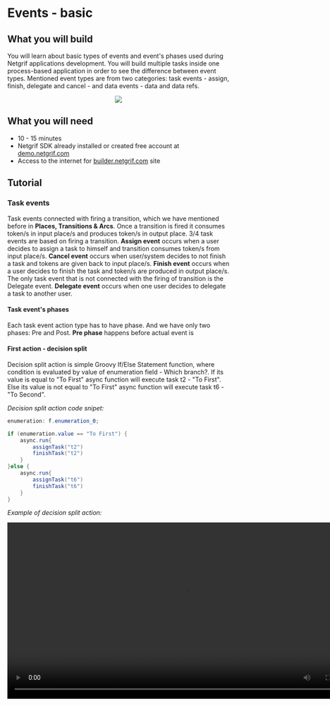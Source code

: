 ﻿# Events - basic

## What you will build

You will learn about basic types of events and event's phases used during Netgrif applications development.
You will build multiple tasks inside one process-based application in order to see the difference between event types.
Mentioned event types are from two categories: task events - assign, finish, delegate and cancel - and data events - data and data refs. 

<p align="center">
    <img src="_media/events-basic/1.png">
</p>

## What you will need

* 10 - 15 minutes
* Netgrif SDK already installed or created free account at [demo.netgrif.com](https://demo.netgrif.com)
* Access to the internet for [builder.netgrif.com](https://builder.netgrif.com) site

## Tutorial

### Task events

Task events connected with firing a transition, which we have mentioned before in **Places, Transitions & Arcs**. Once a transition is fired it consumes token/s in input place/s and produces token/s in output place.
3/4 task events are based on firing a transition. **Assign event** occurs when a user decides to assign a task to himself and transition consumes token/s from input place/s. **Cancel event** occurs when
user/system decides to not finish a task and tokens are given back to input place/s. **Finish event** occurs when a user decides to finish the task and token/s are produced in output place/s.
The only task event that is not connected with the firing of transition is the Delegate event. **Delegate event** occurs when one user decides to delegate a task to another user.

#### Task event's phases

Each task event action type has to have phase. And we have only two phases: Pre and Post. **Pre phase** happens before actual event is   

#### First action - decision split

Decision split action is simple Groovy If/Else Statement function, where condition is evaluated by value of enumeration field - Which branch?. If its value is equal to "To First" async function will execute task t2 - "To First". Else its value is not equal to "To First" async function will execute task t6 - "To Second". 

_Decision split action code snipet:_
```java
enumeration: f.enumeration_0;

if (enumeration.value == "To First") {
    async.run{
        assignTask("t2")
        finishTask("t2")
    }
}else {
    async.run{
        assignTask("t6")
        finishTask("t6")
    }
}    
```

_Example of decision split action:_

<p align="center">
    <video controls style="height: 400px;">
      <source src="_media/actions-basic/4.mp4" type="video/mp4">
    </video>
</p>
